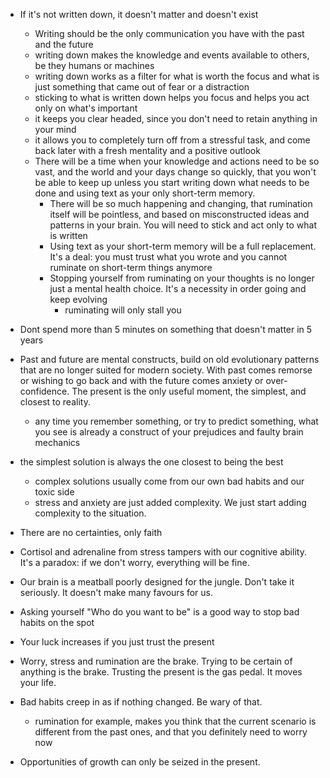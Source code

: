 - If it's not written down, it doesn't matter and doesn't exist
  - Writing should be the only communication you have with the past and the future
  - writing down makes the knowledge and events available to others, be they humans or machines
  - writing down works as a filter for what is worth the focus and what is just something that came out of fear or a distraction
  - sticking to what is written down helps you focus and helps you act only on what's important
  - it keeps you clear headed, since you don't need to retain anything in your mind 
  - it allows you to completely turn off from a stressful task, and come back later with a fresh mentality and a positive outlook
  - There will be a time when your knowledge and actions need to be so vast, and the world and your days change so quickly, that you won't be able to keep up unless you start writing down what needs to be done and using text as your only short-term memory.
    - There will be so much happening and changing, that rumination itself will be pointless, and based on misconstructed ideas and patterns in your brain. You will need to stick and act only to what is written
    - Using text as your short-term memory will be a full replacement. It's a deal: you must trust what you wrote and you cannot ruminate on short-term things anymore
    - Stopping yourself from ruminating on your thoughts is no longer just a mental health choice. It's a necessity in order going and keep evolving
      - ruminating will only stall you

- Dont spend more than 5 minutes on something that doesn't matter in 5 years

- Past and future are mental constructs, build on old evolutionary patterns that are no longer suited for modern society. With past comes remorse or wishing to go back and with the future comes anxiety or over-confidence. The present is the only useful moment, the simplest, and closest to reality.
  - any time you remember something, or try to predict something, what you see is already a construct of your prejudices and faulty brain mechanics

- the simplest solution is always the one closest to being the best
  - complex solutions usually come from our own bad habits and our toxic side
  - stress and anxiety are just added complexity. We just start adding complexity to the situation. 

- There are no certainties, only faith

- Cortisol and adrenaline from stress tampers with our cognitive ability. It's a paradox: if we don't worry, everything will be fine.

- Our brain is a meatball poorly designed for the jungle. Don't take it seriously. It doesn't make many favours for us. 

- Asking yourself "Who do you want to be" is a good way to stop bad habits on the spot

- Your luck increases if you just trust the present

- Worry, stress and rumination are the brake. Trying to be certain of anything is the brake. Trusting the present is the gas pedal. It moves your life.

- Bad habits creep in as if nothing changed. Be wary of that.
  - rumination for example, makes you think that the current scenario is different from the past ones, and that you definitely need to worry now

- Opportunities of growth can only be seized in the present. 

